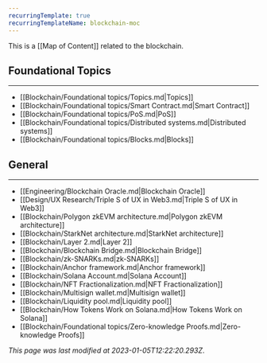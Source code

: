 ```yaml
---
recurringTemplate: true
recurringTemplateName: blockchain-moc
---
```


This is a [[Map of Content]] related to the blockchain.

## Foundational Topics
---
- [[Blockchain/Foundational topics/Topics.md|Topics]]
- [[Blockchain/Foundational topics/Smart Contract.md|Smart Contract]]
- [[Blockchain/Foundational topics/PoS.md|PoS]]
- [[Blockchain/Foundational topics/Distributed systems.md|Distributed systems]]
- [[Blockchain/Foundational topics/Blocks.md|Blocks]]


## General
---
- [[Engineering/Blockchain Oracle.md|Blockchain Oracle]]
- [[Design/UX Research/Triple S of UX in Web3.md|Triple S of UX in Web3]]
- [[Blockchain/Polygon zkEVM architecture.md|Polygon zkEVM architecture]]
- [[Blockchain/StarkNet architecture.md|StarkNet architecture]]
- [[Blockchain/Layer 2.md|Layer 2]]
- [[Blockchain/Blockchain Bridge.md|Blockchain Bridge]]
- [[Blockchain/zk-SNARKs.md|zk-SNARKs]]
- [[Blockchain/Anchor framework.md|Anchor framework]]
- [[Blockchain/Solana Account.md|Solana Account]]
- [[Blockchain/NFT Fractionalization.md|NFT Fractionalization]]
- [[Blockchain/Multisign wallet.md|Multisign wallet]]
- [[Blockchain/Liquidity pool.md|Liquidity pool]]
- [[Blockchain/How Tokens Work on Solana.md|How Tokens Work on Solana]]
- [[Blockchain/Foundational topics/Zero-knowledge Proofs.md|Zero-knowledge Proofs]]


*This page was last modified at 2023-01-05T12:22:20.293Z*.